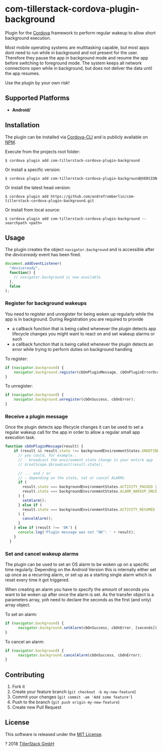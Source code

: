# com-tillerstack-cordova-plugin-background

Plugin for the [Cordova][cordova] framework to perform regular wakeup to allow short background execution.

Most mobile operating systems are multitasking capable, but most apps dont need to run while in background and not present for the user. Therefore they pause the app in background mode and resume the app before switching to foreground mode.
The system keeps all network connections open while in background, but does not deliver the data until the app resumes.

Use the plugin by your own risk!

## Supported Platforms

- **Android/**

## Installation

The plugin can be installed via [Cordova-CLI][cli] and is publicly available on [NPM][npm].

Execute from the projects root folder:

    $ cordova plugin add com-tillerstack-cordova-plugin-background

Or install a specific version:

    $ cordova plugin add com-tillerstack-cordova-plugin-background@VERSION

Or install the latest head version:

    $ cordova plugin add https://github.com/andrefromberlin/com-tillerstack-cordova-plugin-background.git

Or install from local source:

    $ cordova plugin add com-tillerstack-cordova-plugin-background --searchpath <path>

## Usage

The plugin creates the object `navigator.background` and is accessible after the _deviceready_ event has been fired.

```js
document.addEventListener(
  "deviceready",
  function() {
    // navigator.background is now available
  },
  false
);
```

### Register for background wakeups

You need to register and unregister for being woken up regularly while the app is in background. During Registration you are required to provide 
- a callback function that is being called whenever the plugin detects app lifecycle changes you might want to react on and set wakeup alarms or such
- a callback function that is being called whenever the plugin detects an error while trying to perform duties on background handling

To register:

```js
if (navigator.background) {
    navigator.background.register(cbOnPluginMessage, cbOnPluginErrorOccurred);
}
```

To unregister:

```js
if (navigator.background) {
    navigator.background.unregister(cbOnSuccess, cbOnError);
}
```

### Receive a plugin message

Once the plugin detects app lifecycle changes it can be used to set a regular wakeup call for the app in order to allow a regular small app execution task.

```js
function cbOnPluginMessage(result) {
    if (result && result.state !== backgroundEnvironmentStates.UNDEFINED) {
      // you could, for example..
      // - broadcast the environment state change in your entire app
      // $rootScope.$broadcast(result.state);

      // ... and / or
      // - depending on the state, set or cancel ALARMs
      if (
        result.state === backgroundEnvironmentStates.ACTIVITY_PAUSED ||
        result.state === backgroundEnvironmentStates.ALARM_WAKEUP_ONCE
      ) {
        setAlarm();
      } else if (
        result.state === backgroundEnvironmentStates.ACTIVITY_RESUMED
      ) {
        cancelAlarm();
      }
    } else if (result !== 'OK') {
      console.log('Plugin message was not "OK": ' + result);
    }
  }
```

### Set and cancel wakeup alarms

The plugin can be used to set an OS alarm to be woken up on a specific time regularly. Depending on the Android Version this is internally either set up once as a recurring alarm, or set up as a starting single alarm which is reset every time it got triggered.

When creating an alarm you have to specify the amount of seconds you want to be woken up after once the alarm is set. As the transfer object is a parameters array, yoh need to declare the seconds as the first (and only) array object.

To set an alarm:

```js
if (navigator.background) {
      navigator.background.setAlarm(cbOnSuccess, cbOnError, [seconds]);
}
```

To cancel an alarm:

```js
if (navigator.background) {
      navigator.background.cancelAlarm(cbOnSuccess, cbOnError);
}
```

## Contributing

1. Fork it
2. Create your feature branch (`git checkout -b my-new-feature`)
3. Commit your changes (`git commit -am 'Add some feature'`)
4. Push to the branch (`git push origin my-new-feature`)
5. Create new Pull Request

## License

This software is released under the [MIT License][mit_license].

? 2018 [TillerStack GmbH][tillerstack]

[cordova]: https://cordova.apache.org
[cli]: http://cordova.apache.org/docs/en/edge/guide_cli_index.md.html#The%20Command-line%20Interface
[npm]: ???
[changelog]: CHANGELOG.md
[mit_license]: https://opensource.org/licenses/MIT
[tillerstack]: http://www.tillerstack.com
